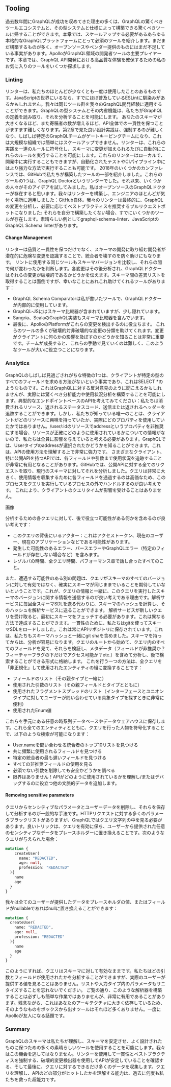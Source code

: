 ## Tooling

過去数年間にGraphQLが成功を収めてきた理由の多くは、GraphQLの驚くべきツールエコシステムと、その型システムと仕様によって構築できる驚くべきツールに帰することができます。本章では、スケールアップする必要があるあらゆる本格的なGraphQLプラットフォームにとって必須のツールを紹介します。まだまだ構築するものが多く、オープンソースやベンダー提供のものにはまだ不足している事実があります。ApolloがGraphQL領域の開発者ツールの主要プレイヤーです。本章では、GraphQL API開発における高品質な体験を確保するための私のお気に入りのツールをいくつか探求します。

### Linting

リンターは、私たちのほとんどが少なくとも一度は使用したことのあるものです。JavaScriptの世界にいるなら、すでにほぼ普及しているESLintに馴染みがあるかもしれません。我々は同じツール群を我々のGraphQL開発経験に適用することができます。GraphQLの型システムとその内省機能は、私たちがGraphQLの定義を読み取り、それを分析することを可能にします。
あなたのスキーマが大きくなるほど、また寄稿者の数が増えるほど、API全体での一貫性を保つことがますます難しくなります。第2章で見た良い設計実践は、強制するのが難しくなり、しばしば特定のGraphQLチームがゲートキーピングチームになり、これは大規模な組織では簡単にはスケールアップできません。リンターは、これらの実践を一連のルールに符号化し、スキーマに変更が加えられるたびに自動的にこれらのルールを実行することを可能にします。これらのリンターはローカルで、開発中に実行することもできますが、自動化されたテストやCIパイプライン中にはより強力な方法で実行することも可能です。
2018年のいくつかのカンファレンスでは、GitHubで私たちが構築したツールの一部を紹介しました。これらのツールの1つは、GraphQL Doctorというリンターでした。それ以来、いくつかの人々がそのアイデアを試してみました。私はオープンソースのGraphQLドクターが存在すると思います。我々はリンターを構築し、エンジニアのほとんどが気付く場所に適用しました：GitHub自体。我々のリンターは最終的に、GraphQLの変更を分析し、必要に応じてベストプラクティスを推奨するプルリクエストボットになりました:
それらを自分で構築したくない場合、すでにいくつかのツールが存在します。素晴らしい例としてgraphql-schema-linter、JavaScriptのGraphQL Schema linterがあります。

#### Change Management

リンターは品質と一貫性を保つだけでなく、スキーマの開発に取り組む開発者が潜在的に危険な変更を認識することで、統合者を壊すのを防ぐ助けにもなります。
リントに使用する同じツールもスキーマバージョンを比較し、それらの間で何が変わったかを判断します。各変更はその後分析され、GraphQLドクターはそれらの変更が破壊的であるかどうかを伝えます。スキーマ間の差異リストを取得することは面倒ですが、幸いなことにあれこれ助けてくれるツールがあります：
- GraphQL Schema Comparatorは私が書いたツールで、GraphQLドクターが内部的に使用しています。
- GraphQL-JSにはスキーマ比較器が含まれていますが、少し隠れています。
- Sangria、ScalaのGraphQL実装もスキーマ比較器を含んでいます。
- 最後に、ApolloのPlatformがこれらの変更を検出するのに役立ちます。
これらのツールの多くが破壊的対非破壊的な変更の分類を助けてくれます。変更がクライアントに何らかの影響を及ぼすのかどうかを知ることは非常に重要です。チームが成長すると、これらの手動で見ていくのは難しく、このようなツールが大いに役立つことになります。

### Analytics

GraphQLのしばしば見過ごされがちな特徴の1つは、クライアントが特定の型のすべてのフィールドを求める方法がないという事実であり、これはSELECT *のようなものです。これはGraphQLに対する反対意見のように聞こえるかもしれませんが、実際には驚くべき分析能力や使用状況分析を構築することを可能にします。典型的なエンドポイントベースのAPIを考えてみてください：私たちは消費されるリソース、返されるステータスコード、送信または返されるヘッダーを追跡することができます。しかし、私たちが知っている唯一のことは、クライアントがどのリソースに興味を持っていたか、実際にどのプロパティを使用していたかではありません。/user/:idのリソースでaddressというプロパティを非推奨にする場合、リソースが正確にどのように使用されているかについての情報がないので、私たちは全員に影響を与えていると考える必要があります。GraphQLでは、Userタイプのaddressが選択されたかどうかを知ることができます。これは、APIの使用方法を理解する上で非常に強力です。
さまざまなクライアント、特に公開APIを持つAPIでは、各フィールドや引数まで使用状況を追跡することが非常に有用となることがあります。GitHubでは、公開APIに対する全てのリクエストを取り、現行のスキーマに対してそれを分析しました。クエリは非常に大きく、使用情報を収集するために各フィールドを通過するのは高価なため、このプロセスをクエリを実行しているプロセスの外でハンドルするのが良い考えです。
これにより、クライアントのクエリタイムが影響を受けることはありません。

画像

分析するための各クエリに対して、後で役立つ可能性がある何かを含めるのが良い考えです：
- このクエリの背後にいるアクター：これはアクセストークン、現在のユーザー、現在のアプリケーションなどである可能性があります。
- 発生した可能性のあるエラー、パースエラーやGraphQLエラー（特定のフィールドが存在しない場合など）を含みます。
- レゾルバの時間、全クエリ時間、パフォーマンス章で話し合ったすべてのこと。

また、遭遇する可能性のある別の問題は、クエリがスキーマのすべてのバージョンに対して有効ではなく、確実にスキーマが同じままでいることを期待していないということです。これが、クエリの情報と一緒に、このクエリを実行したスキーマのバージョンに関する情報を送信するのが良い考えである理由です。解析サービスに毎回全スキーマSDLを送る代わりに、スキーマのハッシュを計算し、そのハッシュを解析サービスに送ることができます。
解析サービスが新しいクエリを受け取ると、最初にスキーマをフェッチする必要があります。これは異なる方法で達成することができます。一貫性のために、私たちはgitを使ってスキーマSDLをロードしました。これは常にAPIリポジトリに保存されています。これは、私たちもスキーマハッシュと一緒にgit shaを含めました。スキーマを持ってからは、分析が容易になります。クエリのルートから始めて、クエリ内のすべてのフィールドを見て、それらを検証し、メタデータ（フィールドが非推奨か？フィーチャーフラグの下だけでアクセス可能か？etc.）を含めて分析し、後で検索することができる形式に格納します。
これを行う一つの方法は、全クエリを「非正規化」して使用されたエンティティの組に変換することです：

- フィールドのリスト（その親タイプと一緒に）
- 使用された引数のリスト（その親フィールドとタイプとともに）
- 使用されたフラグメントスプレッドのリスト（インターフェースとユニオンタイプに対してユーザーが問い合わせている具象タイプを探すときに非常に便利）
- 使用されたEnum値

これらを手元にある任意の時系列データベースやデータウェアハウスに保存します。これら全てのエンティティとともに、クエリを行った人物を符号化することで、以下のような検索が可能になります：

- User.nameを問い合わせる統合者のトップ10リストを見つける
- 共に頻繁に使用されるフィールドを見つける
- 特定の統合者の最も遅いフィールドを見つける
- すべての非推奨フィールドの使用を見る
- 必須でない引数を削除しても安全かどうかを調べる
- 限界はありません！APIがどのように使用されているかを理解し/またはデバッグするのに役立つ他の文脈的データを追加します。

#### Removing sensitive parameters

クエリからセンシティブなパラメータとユーザーデータを削除し、それらを保存して分析するのが一般的な手法です。HTTPリクエストに対する多くのパラメータブラックリストがありますが、GraphQLではクエリ文字列の中を見る必要があります。良いトリックは、クエリを有効に保ち、ユーザーから提供された任意のセンシティブなデータをプレースホルダーに置き換えることです。次のようなクエリが与えられた場合：

```graphql
mutation {
    createUser(
      name: "REDACTED",
      age: null,
      profession: "REDACTED"
  ){
    name
    age
  }
}
```

我々は全てのユーザーが提供したデータをプレースホルダの値、またはフィールドがnullableであればnullに置き換えることができます：

```graphql
mutation {
  createUser(
    name: "REDACTED",
    age: null,
    profession: "REDACTED"
  ){
    name
    age
  }
}
```

このようにすれば、クエリはスキーマに対して有効なままです。私たちはどの引数とフィールドが使用されたかを分析することができますが、実際のユーザーが提供する値を見ることはありません。リストや入力タイプ内のパラメータもサニタイズすることを忘れないでください。
ご覧の通り、このような解析器を構築することは必ずしも簡単な作業ではありませんが、非常に有用であることがあります。残念ながら、これはあなたのアーキテクチャに大きく依存しているため、そのようなものをボックスから出すツールはそれほど多くありません。一度にApolloが友人になる話題です。

### Summary

GraphQLのスキーマは私たちが理解し、スキーマを安定させ、よく設計されたものに保つための多くの素晴らしいツールを使用することを可能にします。我々はこの機会を逃してはなりません。リンターを使用して一貫性とベストプラクティスを強制する、破壊的変更検出器を使用してAPIが安定していることを確認する、そして最後に、クエリに対するできるだけ多くのデータを収集します。クエリを理解し、APIのどの部分がヒットしたかを理解する能力は、過去に何度も私たちを救った超能力です。
